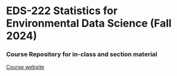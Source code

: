 # EDS-222 Statistics for Environmental Data Science (Fall 2024)

### Course Repository for in-class and section material 

[Course website](https://eds-222-statistics.github.io/)
